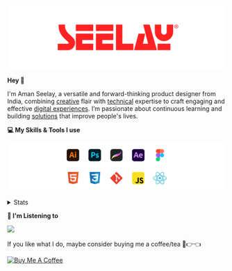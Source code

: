 [![banner](./images/seelay.svg)](https://www.seelay.in)

**Hey 👋**

I'm Aman Seelay, a versatile and forward-thinking product designer from India, combining [creative](https://illustrations.seelay.in) flair with [technical](https://www.seelay.in/#skills) expertise to craft engaging and effective [digital experiences](https://www.seelay.in/#work). I’m passionate about continuous learning and building [solutions](https://www.seelay.in/#projects) that improve people's lives.

**💻 My Skills & Tools I use**

[![banner](./images/skills&tools.svg)](https://www.seelay.in/about)

<details>
  <summary>Stats</summary>

---

<!--START_SECTION:waka-->
![Profile Views](http://img.shields.io/badge/Profile%20Views-3-blue)

**🐱 My GitHub Data** 

> 📦 825.0 kB Used in GitHub's Storage 
 > 
> 🏆 1,781 Contributions in the Year 2025
 > 
> 💼 Opted to Hire
 > 
> 📜 1 Public Repository 
 > 
> 🔑 27 Private Repository 
 > 
**I'm a Night 🦉** 

```text
🌞 Morning                610 commits         ███░░░░░░░░░░░░░░░░░░░░░░   12.70 % 
🌆 Daytime                577 commits         ███░░░░░░░░░░░░░░░░░░░░░░   12.01 % 
🌃 Evening                1493 commits        ████████░░░░░░░░░░░░░░░░░   31.08 % 
🌙 Night                  2124 commits        ███████████░░░░░░░░░░░░░░   44.21 % 
```
📅 **I'm Most Productive on Sunday** 

```text
Monday                   640 commits         ███░░░░░░░░░░░░░░░░░░░░░░   13.32 % 
Tuesday                  718 commits         ████░░░░░░░░░░░░░░░░░░░░░   14.95 % 
Wednesday                669 commits         ███░░░░░░░░░░░░░░░░░░░░░░   13.93 % 
Thursday                 676 commits         ████░░░░░░░░░░░░░░░░░░░░░   14.07 % 
Friday                   495 commits         ███░░░░░░░░░░░░░░░░░░░░░░   10.30 % 
Saturday                 728 commits         ████░░░░░░░░░░░░░░░░░░░░░   15.15 % 
Sunday                   878 commits         █████░░░░░░░░░░░░░░░░░░░░   18.28 % 
```


📊 **This Week I Spent My Time On** 

```text
🕑︎ Time Zone: Asia/Kolkata

💬 Programming Languages: 
Other                    10 hrs 35 mins      ███████████████████████░░   91.99 % 
JavaScript               46 mins             ██░░░░░░░░░░░░░░░░░░░░░░░   06.77 % 
Markdown                 8 mins              ░░░░░░░░░░░░░░░░░░░░░░░░░   01.24 % 

🔥 Editors: 
Chrome                   9 hrs 12 mins       ████████████████████░░░░░   80.06 % 
Edge                     1 hr 22 mins        ███░░░░░░░░░░░░░░░░░░░░░░   11.96 % 
Cursor                   55 mins             ██░░░░░░░░░░░░░░░░░░░░░░░   07.98 % 

💻 Operating System: 
Windows                  11 hrs 30 mins      █████████████████████████   100.00 % 
```

**I Mostly Code in JavaScript** 

```text
JavaScript               17 repos            ███████████████░░░░░░░░░░   58.62 % 
TypeScript               5 repos             ████░░░░░░░░░░░░░░░░░░░░░   17.24 % 
HTML                     4 repos             ███░░░░░░░░░░░░░░░░░░░░░░   13.79 % 
Java                     2 repos             ██░░░░░░░░░░░░░░░░░░░░░░░   06.90 % 
Astro                    1 repo              █░░░░░░░░░░░░░░░░░░░░░░░░   03.45 % 
```




 Last Updated on 09/08/2025 06:53:05 UTC
<!--END_SECTION:waka-->

---

 </details>

**🎵 I'm Listening to**

<object data="https://now-play.vercel.app/api/generate?uid=7a17a86e-d6b7-43b5-8d9c-1d6dae42a779" >

  <img src="https://now-play.vercel.app/api/generate?uid=7a17a86e-d6b7-43b5-8d9c-1d6dae42a779" />

</object>

If you like what I do, maybe consider buying me a coffee/tea 🥺👉👈

<a href="https://www.buymeacoffee.com/seelay" target="_blank"><img src="https://cdn.buymeacoffee.com/buttons/v2/default-red.png" alt="Buy Me A Coffee" width="150" ></a>
